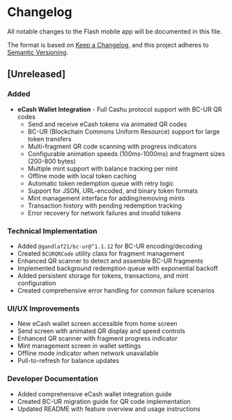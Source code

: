 # Changelog

All notable changes to the Flash mobile app will be documented in this file.

The format is based on [Keep a Changelog](https://keepachangelog.com/en/1.0.0/),
and this project adheres to [Semantic Versioning](https://semver.org/spec/v2.0.0.html).

## [Unreleased]

### Added

- **eCash Wallet Integration** - Full Cashu protocol support with BC-UR QR codes
  - Send and receive eCash tokens via animated QR codes
  - BC-UR (Blockchain Commons Uniform Resource) support for large token transfers
  - Multi-fragment QR code scanning with progress indicators
  - Configurable animation speeds (100ms-1000ms) and fragment sizes (200-800 bytes)
  - Multiple mint support with balance tracking per mint
  - Offline mode with local token caching
  - Automatic token redemption queue with retry logic
  - Support for JSON, URL-encoded, and binary token formats
  - Mint management interface for adding/removing mints
  - Transaction history with pending redemption tracking
  - Error recovery for network failures and invalid tokens

### Technical Implementation

- Added `@gandlaf21/bc-ur@^1.1.12` for BC-UR encoding/decoding
- Created `BCURQRCode` utility class for fragment management
- Enhanced QR scanner to detect and assemble BC-UR fragments
- Implemented background redemption queue with exponential backoff
- Added persistent storage for tokens, transactions, and mint configuration
- Created comprehensive error handling for common failure scenarios

### UI/UX Improvements

- New eCash wallet screen accessible from home screen
- Send screen with animated QR display and speed controls
- Enhanced QR scanner with fragment progress indicator
- Mint management screen in wallet settings
- Offline mode indicator when network unavailable
- Pull-to-refresh for balance updates

### Developer Documentation

- Added comprehensive eCash wallet integration guide
- Created BC-UR migration guide for QR code implementation
- Updated README with feature overview and usage instructions 